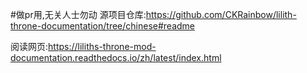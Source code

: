 #做pr用,无关人士勿动
源项目仓库:https://github.com/CKRainbow/lilith-throne-documentation/tree/chinese#readme

阅读网页:https://liliths-throne-mod-documentation.readthedocs.io/zh/latest/index.html